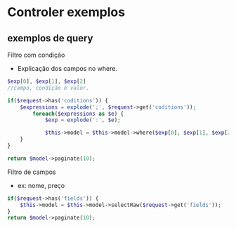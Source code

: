 # Controler exemplos

## exemplos de query

Filtro com condição

* Explicação dos campos no where.

```PHP
$exp[0], $exp[1], $exp[2]
//campo, condição e valor.
```

```PHP
if($request->has('coditions')) {
    $expressions = explode(';', $request->get('coditions'));
        foreach($expressions as $e) {
            $exp = explode(':', $e);

            $this->model = $this->model->where($exp[0], $exp[1], $exp[2]);
    }
}

return $model->paginate(10);
```

Filtro de campos

* ex: nome, preço

```PHP
if($request->has('fields')) {
    $this->model = $this->model->selectRaw($request->get('fields'));
}
return $model->paginate(10);
```
